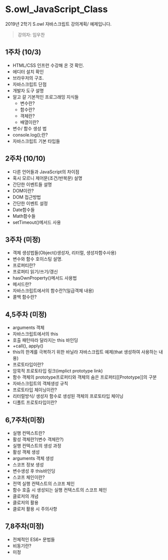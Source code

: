 # S.owl_JavaScript_Class
2019년 2학기 S.owl 자바스크립트 강의계획/ 예제입니다.<br>
>강의자: 임우찬
## 1주차 (10/3)

  - HTML/CSS 인프런 수강해 온 것 확인.  
  - 에디터 설치 확인
  - 브라우저의 구조.
  - 자바스크립트 단점
  - 개발자 도구 설명
  - 알고 갈 기본적인 프로그래밍 지식들 
      -  변수란?
      -  함수란?
      - 객체란?
      - 배열이란?
  - 변수/ 함수 생성 법
  - console.log();란?
  - 자바스크립트 기본 타입들
## 2주차 (10/10)
  - 다른 언어들과 JavaScript의 차이점
  - 혹시 모르니 제어문(조건/반복문) 설명
  - 간단한 이벤트들 설명
  - DOM이란?
  - DOM 접근방법
  - 간단한 이벤트 설정
  - Date함수들
  - Math함수들
  - setTimeout()메서드 사용
## 3주차 (미정)
  - 객체 생성법들(Object()생성자, 리터럴, 생성자함수사용)
  - 변수와 함수 호이스팅 설명.
  - 프로퍼티란?
  - 프로퍼티 읽기/쓰기/갱신
  - hasOwnProperty()메서드 사용법
  - 메서드란?
  - 자바스크립트에서의 함수란?(일급객체 내용)
  - 콜백 함수란?
## 4,5주차 (미정)
  - arguments 객체
  - 자바스크립트에서의 this
  - 호출 패턴따라 달라지는 this 바인딩
  - +call(), apply()
  - this의 한계를 극복하기 위한 바닐라 자바스크립트 예제(that 생성하여 사용하는 내용)
  - 프로토타입이란?
  - 암묵적 프로토타입 링크(implict prototype link)
  - 함수 객체의 prototype프로퍼티와 객체의 숨은 프로퍼티[[Prototype]]의 구분
  - 자바스크립트의 객체생성 규칙
  - 프로토타입 체이닝이란?
  - 리터럴방식/ 생성자 함수로 생성된 객체의 프로토타입 체이닝
  - 디폴트 프로토타입이란?
## 6,7주차(미정)
  - 실행 컨텍스트란?
  - 활성 객체란?(변수 객체란?)
  - 실행 컨텍스트의 생성 과정
  - 활성 객체 생성
  - arguments 객체 생성
  - 스코프 정보 생성
  - 변수생성 후 this바인딩
  - 스코프 체인이란?
  - 전역 실행 컨텍스트의 스코프 체인
  - 함수 호출 시 생성되는 실행 컨텍스트의 스코프 체인
  - 클로저의 개념
  - 클로저의 활용
  - 클로저 활용 시 주의사항
## 7,8주차(미정)
  - 전체적인 ES6+ 문법들
  - 비동기란?
  - 미정
